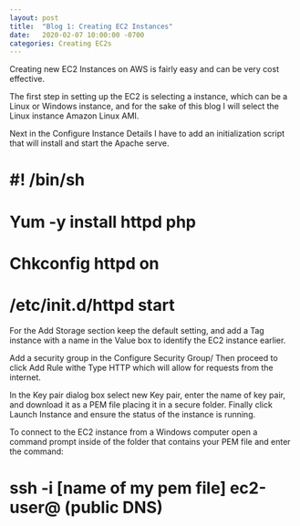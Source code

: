```yaml
---
layout: post
title:  "Blog 1: Creating EC2 Instances"
date:   2020-02-07 10:00:00 -0700
categories: Creating EC2s
---
```


Creating new EC2 Instances on AWS is fairly easy and can be very cost effective. 

The first step in setting up the EC2 is selecting a instance, which can be a Linux or Windows instance, and for the sake of this blog I will select the Linux instance Amazon Linux AMI. 

Next in the Configure Instance Details I have to add an initialization script that will install and start the Apache serve. 

 # #! /bin/sh   <br>
# Yum -y install httpd php  <br>
# Chkconfig httpd on  <br>
# /etc/init.d/httpd start  <br>

For the Add Storage section keep the default setting, and add a Tag instance with a name in the Value box to identify the EC2 instance earlier. 

Add a security group in the Configure Security Group/ Then proceed to click Add Rule withe Type HTTP which will allow for requests from the internet. 

In the Key pair dialog box select new Key pair, enter the name of key pair, and download it as a PEM file placing it in a secure folder. Finally click Launch Instance and ensure the status of the instance is running. 

To connect to the EC2 instance from a Windows computer open a command prompt inside of the folder that contains your PEM file and enter the command: 

# ssh -i [name of my pem file] ec2-user@ (public DNS)



  

